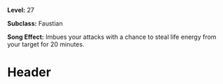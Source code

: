 <!-- TITLE: Spell: Shroud Of Death -->
<!-- SUBTITLE:  -->

**Level:** 27

**Subclass:** Faustian

**Song Effect:** Imbues your attacks with a chance to steal life energy from your target for 20 minutes.

# Header